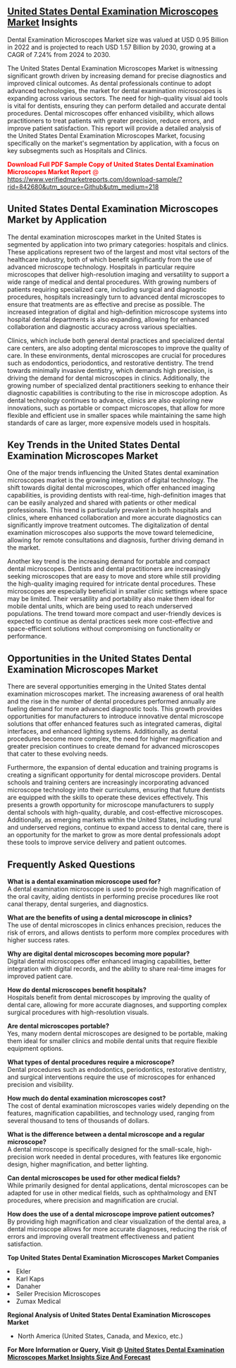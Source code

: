 <h2><a href="https://www.verifiedmarketreports.com/download-sample/?rid=842680&amp;utm_source=Github&amp;utm_medium=218" target="_blank">United States Dental Examination Microscopes Market</a> Insights</h2><p>Dental Examination Microscopes Market size was valued at USD 0.95 Billion in 2022 and is projected to reach USD 1.57 Billion by 2030, growing at a CAGR of 7.24% from 2024 to 2030.</p><p><p>The United States Dental Examination Microscopes Market is witnessing significant growth driven by increasing demand for precise diagnostics and improved clinical outcomes. As dental professionals continue to adopt advanced technologies, the market for dental examination microscopes is expanding across various sectors. The need for high-quality visual aid tools is vital for dentists, ensuring they can perform detailed and accurate dental procedures. Dental microscopes offer enhanced visibility, which allows practitioners to treat patients with greater precision, reduce errors, and improve patient satisfaction. This report will provide a detailed analysis of the United States Dental Examination Microscopes Market, focusing specifically on the market's segmentation by application, with a focus on key subsegments such as Hospitals and Clinics. <p><span class=""><span style="color: #ff0000;"><strong>Download Full PDF Sample Copy of United States Dental Examination Microscopes Market Report</strong> @ </span><a href="https://www.verifiedmarketreports.com/download-sample/?rid=842680&amp;utm_source=Github&amp;utm_medium=218" target="_blank">https://www.verifiedmarketreports.com/download-sample/?rid=842680&amp;utm_source=Github&amp;utm_medium=218</a></span></p></p> <h2>United States Dental Examination Microscopes Market by Application</h2> <p>The dental examination microscopes market in the United States is segmented by application into two primary categories: hospitals and clinics. These applications represent two of the largest and most vital sectors of the healthcare industry, both of which benefit significantly from the use of advanced microscope technology. Hospitals in particular require microscopes that deliver high-resolution imaging and versatility to support a wide range of medical and dental procedures. With growing numbers of patients requiring specialized care, including surgical and diagnostic procedures, hospitals increasingly turn to advanced dental microscopes to ensure that treatments are as effective and precise as possible. The increased integration of digital and high-definition microscope systems into hospital dental departments is also expanding, allowing for enhanced collaboration and diagnostic accuracy across various specialties. <p>Clinics, which include both general dental practices and specialized dental care centers, are also adopting dental microscopes to improve the quality of care. In these environments, dental microscopes are crucial for procedures such as endodontics, periodontics, and restorative dentistry. The trend towards minimally invasive dentistry, which demands high precision, is driving the demand for dental microscopes in clinics. Additionally, the growing number of specialized dental practitioners seeking to enhance their diagnostic capabilities is contributing to the rise in microscope adoption. As dental technology continues to advance, clinics are also exploring new innovations, such as portable or compact microscopes, that allow for more flexible and efficient use in smaller spaces while maintaining the same high standards of care as larger, more expensive models used in hospitals.</p> <h2>Key Trends in the United States Dental Examination Microscopes Market</h2> <p>One of the major trends influencing the United States dental examination microscopes market is the growing integration of digital technology. The shift towards digital dental microscopes, which offer enhanced imaging capabilities, is providing dentists with real-time, high-definition images that can be easily analyzed and shared with patients or other medical professionals. This trend is particularly prevalent in both hospitals and clinics, where enhanced collaboration and more accurate diagnostics can significantly improve treatment outcomes. The digitalization of dental examination microscopes also supports the move toward telemedicine, allowing for remote consultations and diagnosis, further driving demand in the market.</p> <p>Another key trend is the increasing demand for portable and compact dental microscopes. Dentists and dental practitioners are increasingly seeking microscopes that are easy to move and store while still providing the high-quality imaging required for intricate dental procedures. These microscopes are especially beneficial in smaller clinic settings where space may be limited. Their versatility and portability also make them ideal for mobile dental units, which are being used to reach underserved populations. The trend toward more compact and user-friendly devices is expected to continue as dental practices seek more cost-effective and space-efficient solutions without compromising on functionality or performance.</p> <h2>Opportunities in the United States Dental Examination Microscopes Market</h2> <p>There are several opportunities emerging in the United States dental examination microscopes market. The increasing awareness of oral health and the rise in the number of dental procedures performed annually are fueling demand for more advanced diagnostic tools. This growth provides opportunities for manufacturers to introduce innovative dental microscope solutions that offer enhanced features such as integrated cameras, digital interfaces, and enhanced lighting systems. Additionally, as dental procedures become more complex, the need for higher magnification and greater precision continues to create demand for advanced microscopes that cater to these evolving needs.</p> <p>Furthermore, the expansion of dental education and training programs is creating a significant opportunity for dental microscope providers. Dental schools and training centers are increasingly incorporating advanced microscope technology into their curriculums, ensuring that future dentists are equipped with the skills to operate these devices effectively. This presents a growth opportunity for microscope manufacturers to supply dental schools with high-quality, durable, and cost-effective microscopes. Additionally, as emerging markets within the United States, including rural and underserved regions, continue to expand access to dental care, there is an opportunity for the market to grow as more dental professionals adopt these tools to improve service delivery and patient outcomes.</p> <h2>Frequently Asked Questions</h2> <p><b>What is a dental examination microscope used for?</b><br>A dental examination microscope is used to provide high magnification of the oral cavity, aiding dentists in performing precise procedures like root canal therapy, dental surgeries, and diagnostics.</p> <p><b>What are the benefits of using a dental microscope in clinics?</b><br>The use of dental microscopes in clinics enhances precision, reduces the risk of errors, and allows dentists to perform more complex procedures with higher success rates.</p> <p><b>Why are digital dental microscopes becoming more popular?</b><br>Digital dental microscopes offer enhanced imaging capabilities, better integration with digital records, and the ability to share real-time images for improved patient care.</p> <p><b>How do dental microscopes benefit hospitals?</b><br>Hospitals benefit from dental microscopes by improving the quality of dental care, allowing for more accurate diagnoses, and supporting complex surgical procedures with high-resolution visuals.</p> <p><b>Are dental microscopes portable?</b><br>Yes, many modern dental microscopes are designed to be portable, making them ideal for smaller clinics and mobile dental units that require flexible equipment options.</p> <p><b>What types of dental procedures require a microscope?</b><br>Dental procedures such as endodontics, periodontics, restorative dentistry, and surgical interventions require the use of microscopes for enhanced precision and visibility.</p> <p><b>How much do dental examination microscopes cost?</b><br>The cost of dental examination microscopes varies widely depending on the features, magnification capabilities, and technology used, ranging from several thousand to tens of thousands of dollars.</p> <p><b>What is the difference between a dental microscope and a regular microscope?</b><br>A dental microscope is specifically designed for the small-scale, high-precision work needed in dental procedures, with features like ergonomic design, higher magnification, and better lighting.</p> <p><b>Can dental microscopes be used for other medical fields?</b><br>While primarily designed for dental applications, dental microscopes can be adapted for use in other medical fields, such as ophthalmology and ENT procedures, where precision and magnification are crucial.</p> <p><b>How does the use of a dental microscope improve patient outcomes?</b><br>By providing high magnification and clear visualization of the dental area, a dental microscope allows for more accurate diagnoses, reducing the risk of errors and improving overall treatment effectiveness and patient satisfaction.</p> </p><p><strong>Top United States Dental Examination Microscopes Market Companies</strong></p><div data-test-id=""><p><li>Ekler</li><li> Karl Kaps</li><li> Danaher</li><li> Seiler Precision Microscopes</li><li> Zumax Medical</li></p><div><strong>Regional Analysis of&nbsp;United States Dental Examination Microscopes Market</strong></div><ul><li dir="ltr"><p dir="ltr">North America&nbsp;(United States, Canada, and Mexico, etc.)</p></li></ul><p><strong>For More Information or Query, Visit @&nbsp;</strong><strong><a href="https://www.verifiedmarketreports.com/product/dental-examination-microscopes-market/?utm_source=Github&amp;utm_medium=218" target="_blank">United States Dental Examination Microscopes Market Insights Size And Forecast</a></strong></p></div>
